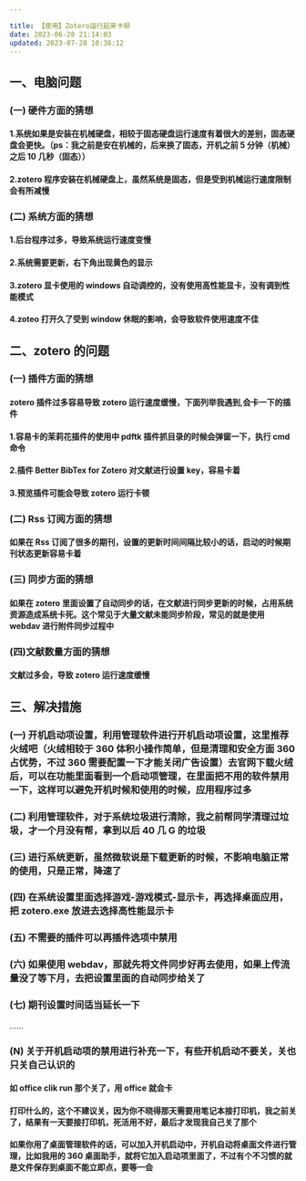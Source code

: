 ```yaml
---

title: 【使用】Zotero运行起来卡顿
date: 2023-06-28 21:14:03
updated: 2023-07-28 10:38:12
---
```



## 一、电脑问题

### (一) 硬件方面的猜想

#### 1.系统如果是安装在机械硬盘，相较于固态硬盘运行速度有着很大的差别，固态硬盘会更快。（ps：我之前是安在机械的，后来换了固态，开机之前 5 分钟（机械）之后 10 几秒（固态））

#### 2.zotero 程序安装在机械硬盘上，虽然系统是固态，但是受到机械运行速度限制会有所减慢

### (二) 系统方面的猜想

#### 1.后台程序过多，导致系统运行速度变慢

#### 2.系统需要更新，右下角出现黄色的显示

#### 3.zotero 显卡使用的 windows 自动调控的，没有使用高性能显卡，没有调到性能模式

#### 4.zoteo 打开久了受到 window 休眠的影响，会导致软件使用速度不佳

## 二、zotero 的问题

### (一) 插件方面的猜想

#### zotero 插件过多容易导致 zotero 运行速度缓慢，下面列举我遇到,会卡一下的插件

#### 1.容易卡的茉莉花插件的使用中 pdftk 插件抓目录的时候会弹窗一下，执行 cmd 命令

#### 2.插件 Better BibTex for Zotero 对文献进行设置 key，容易卡着

#### 3.预览插件可能会导致 zotero 运行卡顿

### (二) Rss 订阅方面的猜想

#### 如果在 Rss 订阅了很多的期刊，设置的更新时间间隔比较小的话，启动的时候期刊状态更新容易卡着

### (三) 同步方面的猜想

#### 如果在 zotero 里面设置了自动同步的话，在文献进行同步更新的时候，占用系统资源造成系统卡死。这个常见于大量文献未能同步阶段，常见的就是使用 webdav 进行附件同步过程中

### (四)文献数量方面的猜想

#### 文献过多会，导致 zotero 运行速度缓慢

## 三、解决措施

### (一) 开机启动项设置，利用管理软件进行开机启动项设置，这里推荐火绒吧（火绒相较于 360 体积小操作简单，但是清理和安全方面 360 占优势，不过 360 需要配置一下才能关闭广告设置）去官网下载火绒后，可以在功能里面看到一个启动项管理，在里面把不用的软件禁用一下，这样可以避免开机时候和使用的时候，应用程序过多

### (二) 利用管理软件，对于系统垃圾进行清除，我之前帮同学清理过垃圾，才一个月没有帮，拿到以后 40 几 G 的垃圾

### (三) 进行系统更新，虽然微软说是下载更新的时候，不影响电脑正常的使用，只是正常，降速了

### (四) 在系统设置里面选择游戏-游戏模式-显示卡，再选择桌面应用，把 zotero.exe 放进去选择高性能显示卡

### (五) 不需要的插件可以再插件选项中禁用

### (六) 如果使用 webdav，那就先将文件同步好再去使用，如果上传流量没了等下月，去把设置里面的自动同步给关了

### (七) 期刊设置时间适当延长一下

……

### (N) 关于开机启动项的禁用进行补充一下，有些开机启动不要关，关也只关自己认识的  

#### 如 office clik run 那个关了，用 office 就会卡

#### 打印什么的，这个不建议关，因为你不晓得那天需要用笔记本接打印机，我之前关了，结果有一天要接打印机，死活用不好，最后才发现我自己关了那个

#### 如果你用了桌面管理软件的话，可以加入开机启动中，开机自动将桌面文件进行管理，比如我用的 360 桌面助手，就将它加入启动项里面了，不过有个不习惯的就是文件保存到桌面不能立即点，要等一会
